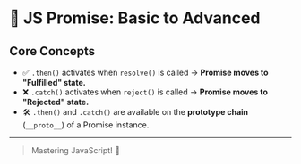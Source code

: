 # 📜 JS Promise: Basic to Advanced

## Core Concepts

- ✅ `.then()` activates when `resolve()` is called → **Promise moves to "Fulfilled" state.**
- ❌ `.catch()` activates when `reject()` is called → **Promise moves to "Rejected" state.**
- 🛠️ `.then()` and `.catch()` are available on the **prototype chain** (`__proto__`) of a Promise instance.

---

> Mastering JavaScript! 🚀
